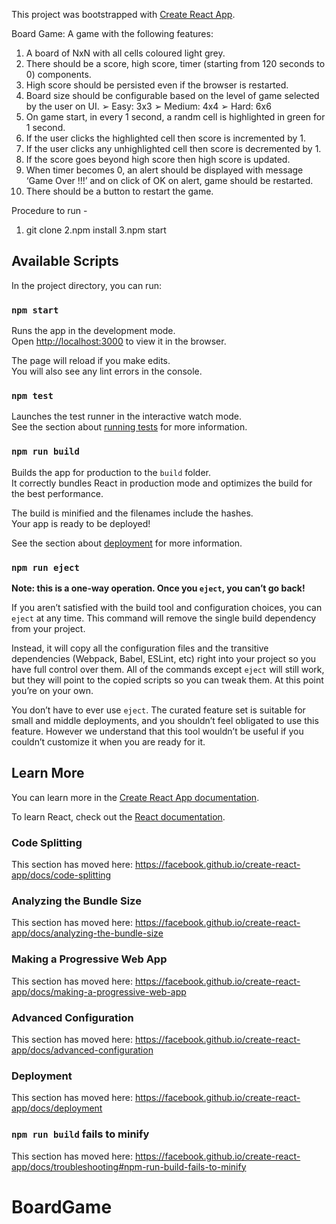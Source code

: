 This project was bootstrapped with [Create React App](https://github.com/facebook/create-react-app).

Board Game:
A game with the following features:
1. A board of NxN with all cells coloured light grey.
2. There should be a score, high score, timer (starting from 120 seconds to 0) components.
3. High score should be persisted even if the browser is restarted.
4. Board size should be configurable based on the level of game selected by the user on UI.
➢ Easy: 3x3
➢ Medium: 4x4
➢ Hard: 6x6
5. On game start, in every 1 second, a randm cell is highlighted in green for 1 second.
6. If the user clicks the highlighted cell then score is incremented by 1.
7. If the user clicks any unhighlighted cell then score is decremented by 1.
8. If the score goes beyond high score then high score is updated.
9. When timer becomes 0, an alert should be displayed with message ‘Game Over !!!’ and
on click of OK on alert, game should be restarted.
10. There should be a button to restart the game.

Procedure to run - 
1. git clone 
2.npm install
3.npm start

## Available Scripts

In the project directory, you can run:

### `npm start`

Runs the app in the development mode.<br>
Open [http://localhost:3000](http://localhost:3000) to view it in the browser.

The page will reload if you make edits.<br>
You will also see any lint errors in the console.

### `npm test`

Launches the test runner in the interactive watch mode.<br>
See the section about [running tests](https://facebook.github.io/create-react-app/docs/running-tests) for more information.

### `npm run build`

Builds the app for production to the `build` folder.<br>
It correctly bundles React in production mode and optimizes the build for the best performance.

The build is minified and the filenames include the hashes.<br>
Your app is ready to be deployed!

See the section about [deployment](https://facebook.github.io/create-react-app/docs/deployment) for more information.

### `npm run eject`

**Note: this is a one-way operation. Once you `eject`, you can’t go back!**

If you aren’t satisfied with the build tool and configuration choices, you can `eject` at any time. This command will remove the single build dependency from your project.

Instead, it will copy all the configuration files and the transitive dependencies (Webpack, Babel, ESLint, etc) right into your project so you have full control over them. All of the commands except `eject` will still work, but they will point to the copied scripts so you can tweak them. At this point you’re on your own.

You don’t have to ever use `eject`. The curated feature set is suitable for small and middle deployments, and you shouldn’t feel obligated to use this feature. However we understand that this tool wouldn’t be useful if you couldn’t customize it when you are ready for it.

## Learn More

You can learn more in the [Create React App documentation](https://facebook.github.io/create-react-app/docs/getting-started).

To learn React, check out the [React documentation](https://reactjs.org/).

### Code Splitting

This section has moved here: https://facebook.github.io/create-react-app/docs/code-splitting

### Analyzing the Bundle Size

This section has moved here: https://facebook.github.io/create-react-app/docs/analyzing-the-bundle-size

### Making a Progressive Web App

This section has moved here: https://facebook.github.io/create-react-app/docs/making-a-progressive-web-app

### Advanced Configuration

This section has moved here: https://facebook.github.io/create-react-app/docs/advanced-configuration

### Deployment

This section has moved here: https://facebook.github.io/create-react-app/docs/deployment

### `npm run build` fails to minify

This section has moved here: https://facebook.github.io/create-react-app/docs/troubleshooting#npm-run-build-fails-to-minify
# BoardGame
